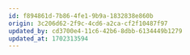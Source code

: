 ```yaml
---
id: f894861d-7b86-4fe1-9b9a-1832838e860b
origin: 3c206d62-2f9c-4cd6-a2ca-cf2f10487f97
updated_by: cd3700e4-11c6-42b6-8dbb-6134449b1279
updated_at: 1702313594
---
```

